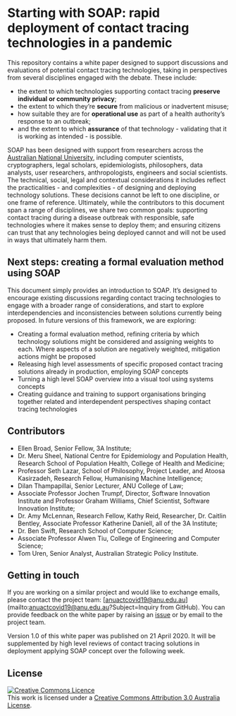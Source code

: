 # Starting with SOAP: rapid deployment of contact tracing technologies in a pandemic

This repository contains a white paper designed to support discussions and evaluations of potential contact tracing technologies, taking in perspectives from several disciplines engaged with the debate. These include:  

* the extent to which technologies supporting contact tracing **preserve individual or community privacy**;
* the extent to which they’re **secure** from malicious or inadvertent misuse;
* how suitable they are for **operational use** as part of a health authority’s response to an outbreak;
* and the extent to which **assurance** of that technology - validating that it is working as intended - is possible.

SOAP has been designed with support from researchers across the [Australian National University](https://www.anu.edu.au/), including computer scientists, cryptographers, legal scholars, epidemiologists, philosophers, data analysts, user researchers, anthropologists, engineers and social scientists. The technical, social, legal and contextual considerations it includes reflect the practicalities - and complexities - of designing and deploying technology solutions. These decisions cannot be left to one discipline, or one frame of reference. Ultimately, while the contributors to this document span a range of disciplines, we share two common goals: supporting contact tracing during a disease outbreak with responsible, safe technologies where it makes sense to deploy them; and ensuring citizens can trust that any technologies being deployed cannot and will not be used in ways that ultimately harm them.

## Next steps: creating a formal evaluation method using SOAP
This document simply provides an introduction to SOAP. It’s designed to encourage existing discussions regarding contact tracing technologies to engage with a broader range of considerations, and start to explore interdependencies and inconsistencies between solutions currently being proposed. In future versions of this framework, we are exploring:

* Creating a formal evaluation method, refining criteria by which technology solutions might be considered and assigning weights to each. Where aspects of a solution are negatively weighted, mitigation actions might be proposed
* Releasing high level assessments of specific proposed contact tracing solutions already in production, employing SOAP concepts
* Turning a high level SOAP overview into a visual tool using systems concepts
* Creating guidance and training to support organisations bringing together related and interdependent perspectives shaping contact tracing technologies


## Contributors

* Ellen Broad, Senior Fellow, 3A Institute;
* Dr. Meru Sheel, National Centre for Epidemiology and Population Health, Research School of Population Health, College of Health and Medicine;
* Professor Seth Lazar, School of Philosophy, Project Leader, and Atoosa Kasirzadeh, Research Fellow, Humanising Machine Intelligence;
* Dilan Thampapillai, Senior Lecturer, ANU College of Law;
* Associate Professor Jochen Trumpf, Director, Software Innovation Institute and Professor Graham Williams, Chief Scientist, Software Innovation Institute;
* Dr. Amy McLennan, Research Fellow, Kathy Reid, Researcher, Dr. Caitlin Bentley, Associate Professor Katherine Daniell, all of the 3A Institute;
* Dr. Ben Swift, Research School of Computer Science;
* Associate Professor Alwen Tiu, College of Engineering and Computer Science;
* Tom Uren, Senior Analyst, Australian Strategic Policy Institute.

## Getting in touch

If you are working on a similar project and would like to exchange emails, please contact the project team: [anuactcovid19@anu.edu.au](mailto:anuactcovid19@anu.edu.au?Subject=Inquiry from GitHub). You can provide feedback on the white paper by raising an [issue](https://github.com/anu-act-health-covid19-support/SOAP-evaluation/issues) or by email to the project team.

Version 1.0 of this white paper was published on 21 April 2020. It will be supplemented by high level reviews of contact tracing solutions in deployment applying SOAP concept over the following week.

## License

[![Creative Commons Licence](https://i.creativecommons.org/l/by/3.0/au/88x31.png)](http://creativecommons.org/licenses/by/3.0/au/)  
This work is licensed under a [Creative Commons Attribution 3.0 Australia License](http://creativecommons.org/licenses/by/3.0/au/).
